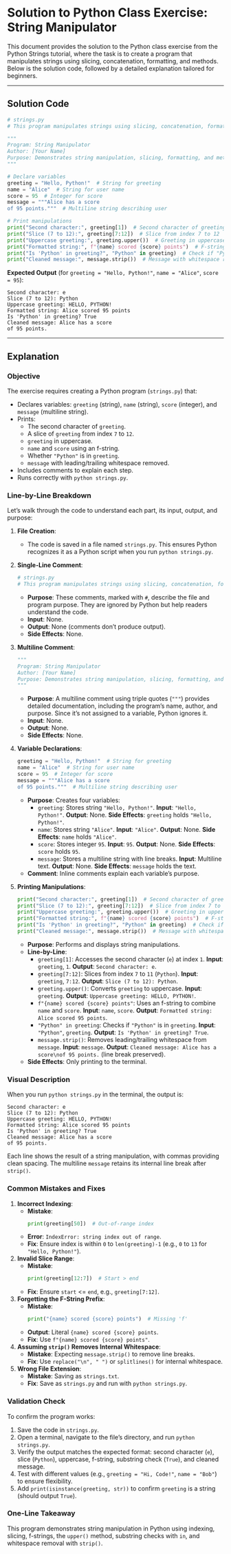 # Solution to Python Class Exercise: String Manipulator

This document provides the solution to the Python class exercise from the Python Strings tutorial, where the task is to create a program that manipulates strings using slicing, concatenation, formatting, and methods. Below is the solution code, followed by a detailed explanation tailored for beginners.

---

## Solution Code

```python
# strings.py
# This program manipulates strings using slicing, concatenation, formatting, and methods

"""
Program: String Manipulator
Author: [Your Name]
Purpose: Demonstrates string manipulation, slicing, formatting, and methods in Python
"""

# Declare variables
greeting = "Hello, Python!"  # String for greeting
name = "Alice"  # String for user name
score = 95  # Integer for score
message = """Alice has a score
of 95 points."""  # Multiline string describing user

# Print manipulations
print("Second character:", greeting[1])  # Second character of greeting
print("Slice (7 to 12):", greeting[7:12])  # Slice from index 7 to 12
print("Uppercase greeting:", greeting.upper())  # Greeting in uppercase
print("Formatted string:", f"{name} scored {score} points")  # F-string with name and score
print("Is 'Python' in greeting?", "Python" in greeting)  # Check if "Python" is in greeting
print("Cleaned message:", message.strip())  # Message with whitespace removed
```

**Expected Output** (for `greeting = "Hello, Python!"`, `name = "Alice"`, `score = 95`):
```
Second character: e
Slice (7 to 12): Python
Uppercase greeting: HELLO, PYTHON!
Formatted string: Alice scored 95 points
Is 'Python' in greeting? True
Cleaned message: Alice has a score
of 95 points.
```

---

## Explanation

### Objective
The exercise requires creating a Python program (`strings.py`) that:
- Declares variables: `greeting` (string), `name` (string), `score` (integer), and `message` (multiline string).
- Prints:
  - The second character of `greeting`.
  - A slice of `greeting` from index `7` to `12`.
  - `greeting` in uppercase.
  - `name` and `score` using an f-string.
  - Whether `"Python"` is in `greeting`.
  - `message` with leading/trailing whitespace removed.
- Includes comments to explain each step.
- Runs correctly with `python strings.py`.

### Line-by-Line Breakdown
Let’s walk through the code to understand each part, its input, output, and purpose:

1. **File Creation**:
   - The code is saved in a file named `strings.py`. This ensures Python recognizes it as a Python script when you run `python strings.py`.

2. **Single-Line Comment**:
   ```python
   # strings.py
   # This program manipulates strings using slicing, concatenation, formatting, and methods
   ```
   - **Purpose**: These comments, marked with `#`, describe the file and program purpose. They are ignored by Python but help readers understand the code.
   - **Input**: None.
   - **Output**: None (comments don’t produce output).
   - **Side Effects**: None.

3. **Multiline Comment**:
   ```python
   """
   Program: String Manipulator
   Author: [Your Name]
   Purpose: Demonstrates string manipulation, slicing, formatting, and methods in Python
   """
   ```
   - **Purpose**: A multiline comment using triple quotes (`"""`) provides detailed documentation, including the program’s name, author, and purpose. Since it’s not assigned to a variable, Python ignores it.
   - **Input**: None.
   - **Output**: None.
   - **Side Effects**: None.

4. **Variable Declarations**:
   ```python
   greeting = "Hello, Python!"  # String for greeting
   name = "Alice"  # String for user name
   score = 95  # Integer for score
   message = """Alice has a score
   of 95 points."""  # Multiline string describing user
   ```
   - **Purpose**: Creates four variables:
     - `greeting`: Stores string `"Hello, Python!"`. **Input**: `"Hello, Python!"`. **Output**: None. **Side Effects**: `greeting` holds `"Hello, Python!"`.
     - `name`: Stores string `"Alice"`. **Input**: `"Alice"`. **Output**: None. **Side Effects**: `name` holds `"Alice"`.
     - `score`: Stores integer `95`. **Input**: `95`. **Output**: None. **Side Effects**: `score` holds `95`.
     - `message`: Stores a multiline string with line breaks. **Input**: Multiline text. **Output**: None. **Side Effects**: `message` holds the text.
   - **Comment**: Inline comments explain each variable’s purpose.

5. **Printing Manipulations**:
   ```python
   print("Second character:", greeting[1])  # Second character of greeting
   print("Slice (7 to 12):", greeting[7:12])  # Slice from index 7 to 12
   print("Uppercase greeting:", greeting.upper())  # Greeting in uppercase
   print("Formatted string:", f"{name} scored {score} points")  # F-string with name and score
   print("Is 'Python' in greeting?", "Python" in greeting)  # Check if "Python" is in greeting
   print("Cleaned message:", message.strip())  # Message with whitespace removed
   ```
   - **Purpose**: Performs and displays string manipulations.
   - **Line-by-Line**:
     - `greeting[1]`: Accesses the second character (`e`) at index `1`. **Input**: `greeting`, `1`. **Output**: `Second character: e`.
     - `greeting[7:12]`: Slices from index `7` to `11` (`Python`). **Input**: `greeting`, `7:12`. **Output**: `Slice (7 to 12): Python`.
     - `greeting.upper()`: Converts `greeting` to uppercase. **Input**: `greeting`. **Output**: `Uppercase greeting: HELLO, PYTHON!`.
     - `f"{name} scored {score} points"`: Uses an f-string to combine `name` and `score`. **Input**: `name`, `score`. **Output**: `Formatted string: Alice scored 95 points`.
     - `"Python" in greeting`: Checks if `"Python"` is in `greeting`. **Input**: `"Python"`, `greeting`. **Output**: `Is 'Python' in greeting? True`.
     - `message.strip()`: Removes leading/trailing whitespace from `message`. **Input**: `message`. **Output**: `Cleaned message: Alice has a score\nof 95 points.` (line break preserved).
   - **Side Effects**: Only printing to the terminal.

### Visual Description
When you run `python strings.py` in the terminal, the output is:
```
Second character: e
Slice (7 to 12): Python
Uppercase greeting: HELLO, PYTHON!
Formatted string: Alice scored 95 points
Is 'Python' in greeting? True
Cleaned message: Alice has a score
of 95 points.
```
Each line shows the result of a string manipulation, with commas providing clean spacing. The multiline `message` retains its internal line break after `strip()`.

### Common Mistakes and Fixes
1. **Incorrect Indexing**:
   - **Mistake**:
     ```python
     print(greeting[50])  # Out-of-range index
     ```
   - **Error**: `IndexError: string index out of range`.
   - **Fix**: Ensure index is within `0` to `len(greeting)-1` (e.g., `0` to `13` for `"Hello, Python!"`).
2. **Invalid Slice Range**:
   - **Mistake**:
     ```python
     print(greeting[12:7])  # Start > end
     ```
   - **Fix**: Ensure `start` <= `end`, e.g., `greeting[7:12]`.
3. **Forgetting the F-String Prefix**:
   - **Mistake**:
     ```python
     print("{name} scored {score} points")  # Missing 'f'
     ```
   - **Output**: Literal `{name} scored {score} points`.
   - **Fix**: Use `f"{name} scored {score} points"`.
4. **Assuming `strip()` Removes Internal Whitespace**:
   - **Mistake**: Expecting `message.strip()` to remove line breaks.
   - **Fix**: Use `replace("\n", " ")` or `splitlines()` for internal whitespace.
5. **Wrong File Extension**:
   - **Mistake**: Saving as `strings.txt`.
   - **Fix**: Save as `strings.py` and run with `python strings.py`.

### Validation Check
To confirm the program works:
1. Save the code in `strings.py`.
2. Open a terminal, navigate to the file’s directory, and run `python strings.py`.
3. Verify the output matches the expected format: second character (`e`), slice (`Python`), uppercase, f-string, substring check (`True`), and cleaned message.
4. Test with different values (e.g., `greeting = "Hi, Code!"`, `name = "Bob"`) to ensure flexibility.
5. Add `print(isinstance(greeting, str))` to confirm `greeting` is a string (should output `True`).

### One-Line Takeaway
This program demonstrates string manipulation in Python using indexing, slicing, f-strings, the `upper()` method, substring checks with `in`, and whitespace removal with `strip()`.
